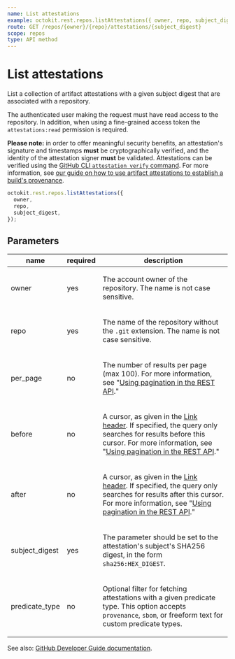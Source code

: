 ```yaml
---
name: List attestations
example: octokit.rest.repos.listAttestations({ owner, repo, subject_digest })
route: GET /repos/{owner}/{repo}/attestations/{subject_digest}
scope: repos
type: API method
---
```


# List attestations

List a collection of artifact attestations with a given subject digest that are associated with a repository.

The authenticated user making the request must have read access to the repository. In addition, when using a fine-grained access token the `attestations:read` permission is required.

**Please note:** in order to offer meaningful security benefits, an attestation's signature and timestamps **must** be cryptographically verified, and the identity of the attestation signer **must** be validated. Attestations can be verified using the [GitHub CLI `attestation verify` command](https://cli.github.com/manual/gh_attestation_verify). For more information, see [our guide on how to use artifact attestations to establish a build's provenance](https://docs.github.com/actions/security-guides/using-artifact-attestations-to-establish-provenance-for-builds).

```js
octokit.rest.repos.listAttestations({
  owner,
  repo,
  subject_digest,
});
```

## Parameters

<table>
  <thead>
    <tr>
      <th>name</th>
      <th>required</th>
      <th>description</th>
    </tr>
  </thead>
  <tbody>
    <tr><td>owner</td><td>yes</td><td>

The account owner of the repository. The name is not case sensitive.

</td></tr>
<tr><td>repo</td><td>yes</td><td>

The name of the repository without the `.git` extension. The name is not case sensitive.

</td></tr>
<tr><td>per_page</td><td>no</td><td>

The number of results per page (max 100). For more information, see "[Using pagination in the REST API](https://docs.github.com/rest/using-the-rest-api/using-pagination-in-the-rest-api)."

</td></tr>
<tr><td>before</td><td>no</td><td>

A cursor, as given in the [Link header](https://docs.github.com/rest/guides/using-pagination-in-the-rest-api#using-link-headers). If specified, the query only searches for results before this cursor. For more information, see "[Using pagination in the REST API](https://docs.github.com/rest/using-the-rest-api/using-pagination-in-the-rest-api)."

</td></tr>
<tr><td>after</td><td>no</td><td>

A cursor, as given in the [Link header](https://docs.github.com/rest/guides/using-pagination-in-the-rest-api#using-link-headers). If specified, the query only searches for results after this cursor. For more information, see "[Using pagination in the REST API](https://docs.github.com/rest/using-the-rest-api/using-pagination-in-the-rest-api)."

</td></tr>
<tr><td>subject_digest</td><td>yes</td><td>

The parameter should be set to the attestation's subject's SHA256 digest, in the form `sha256:HEX_DIGEST`.

</td></tr>
<tr><td>predicate_type</td><td>no</td><td>

Optional filter for fetching attestations with a given predicate type.
This option accepts `provenance`, `sbom`, or freeform text for custom predicate types.

</td></tr>
  </tbody>
</table>

See also: [GitHub Developer Guide documentation](https://docs.github.com/rest/repos/repos#list-attestations).
